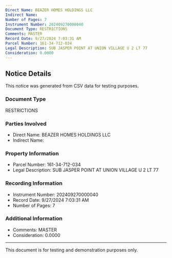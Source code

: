 ```yaml
---
Direct Name: BEAZER HOMES HOLDINGS LLC
Indirect Name: 
Number of Pages: 7
Instrument Number: 202409270000040
Document Type: RESTRICTIONS
Comments: MASTER
Record Date: 9/27/2024 7:03:31 AM
Parcel Number: 161-34-712-034
Legal Description: SUB JASPER POINT AT UNION VILLAGE U 2 LT 77
Consideration: 0.0000
---
```


## Notice Details

This notice was generated from CSV data for testing purposes.

### Document Type
RESTRICTIONS

### Parties Involved
- Direct Name: BEAZER HOMES HOLDINGS LLC
- Indirect Name: 

### Property Information
- Parcel Number: 161-34-712-034
- Legal Description: SUB JASPER POINT AT UNION VILLAGE U 2 LT 77

### Recording Information
- Instrument Number: 202409270000040
- Record Date: 9/27/2024 7:03:31 AM
- Number of Pages: 7

### Additional Information
- Comments: MASTER
- Consideration: 0.0000

---

This document is for testing and demonstration purposes only.
